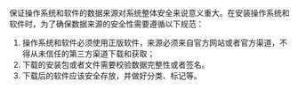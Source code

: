 保证操作系统和软件的数据来源对系统整体安全来说意义重大。在安装操作系统和软件时，为了确保数据来源的安全性需要遵循以下规范：

1. 操作系统和软件必须使用正版软件，来源必须来自官方网站或者官方渠道，不得从未信任的第三方渠道下载和获取；
2. 下载的安装包或者文件需要校验数据完整性或者签名。
3. 下载后的软件应该安全存放，并做好分类、标记等。